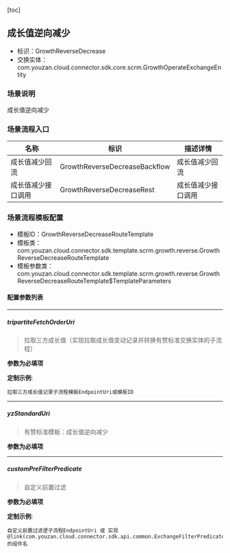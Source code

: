 [toc]

## 成长值逆向减少
- 标识：GrowthReverseDecrease
- 交换实体：com.youzan.cloud.connector.sdk.core.scrm.GrowthOperateExchangeEntity
### 场景说明
成长值逆向减少
### 场景流程入口

名称 | 标识 | 描述详情
---|---|---
成长值减少回流 | GrowthReverseDecreaseBackflow | 成长值减少回流
成长值减少接口调用 | GrowthReverseDecreaseRest | 成长值减少接口调用

### 场景流程模板配置
- 模板ID：GrowthReverseDecreaseRouteTemplate
- 模板类：com.youzan.cloud.connector.sdk.template.scrm.growth.reverse.GrowthReverseDecreaseRouteTemplate
- 模板参数类：com.youzan.cloud.connector.sdk.template.scrm.growth.reverse.GrowthReverseDecreaseRouteTemplate$TemplateParameters

#### 配置参数列表

---
##### tripartiteFetchOrderUri
> 拉取三方成长值（实现拉取成长值变动记录并转换有赞标准交换实体的子流程）

**参数为必填项**


**定制示例**:
```
拉取三方成长值记录子流程模板EndpointUri或模板ID
```
---
##### yzStandardUri
> 有赞标准模板：成长值逆向减少

**参数为必填项**

---
##### customPreFilterPredicate
> 自定义前置过滤

**参数为必填项**


**定制示例**:
```
自定义前置过滤逻子流程EndpointUri 或 实现@link(com.youzan.cloud.connector.sdk.api.common.ExchangeFilterPredicate)的组件名
```

